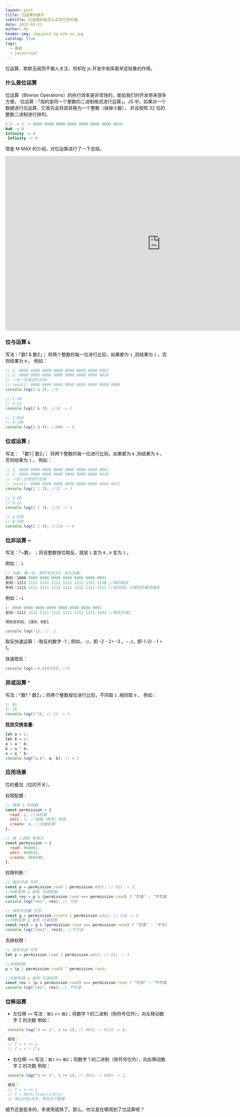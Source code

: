 ```yaml
---
layout: post
title: 位运算的强大
subtitle: 位运算到底怎么实现它的价值
date: 2022-03-21
author: My
header-img: img/post-bg-e2e-ux.jpg
catalog: true
tags:
  - 基础
  - javascript
---
```


位运算，默默无闻而不被人关注，但却在 js 开发中发挥着举足轻重的作用。

### 什么是位运算

位运算（Bitwise Operations）的执行效率是非常快的，能给我们的开发带来很多方便。
位运算：「指的是将一个整数的二进制格式进行运算」。JS 中，如果对一个数据进行位运算，它首先会将其转换为一个整数（抹掉小数）， 并且按照 32 位的整数二进制进行排列。

```js
2.3 -> 2 -> 0000 0000 0000 0000 0000 0000 0000 0010
NaN -> 0
Infinity -> 0
-Infinity -> 0
```

借鉴 M MAX 的介绍，对位运算进行了一下总结。
<iframe width="966" height="543" src="https://www.youtube.com/embed/JMVVzkVrnM4" title="39 理论讲解：位运算" frameborder="0" allow="accelerometer; autoplay; clipboard-write; encrypted-media; gyroscope; picture-in-picture; web-share" referrerpolicy="strict-origin-when-cross-origin" allowfullscreen></iframe>

### 位与运算 `&`

写法：「数1 & 数2」； 将两个整数的每一位进行比较，如果都为 `1` ,则结果为 `1` ，否则结果为 `0` 。 例如：

```js
// 1: 0000 0000 0000 0000 0000 0000 0000 0001
// 2: 0000 0000 0000 0000 0000 0000 0000 0010
// 一位一位地进行比较
// result: 0000 0000 0000 0000 0000 0000 0000 0000
console.log(1 & 2); //0

// 2:10
// 3:11
console.log(2 & 3); //10 -> 2

// 2:010
// 4:100
console.log(2 & 4); //000 -> 0
```

### 位或运算 `|`

写法： 「数1 | 数2」； 将两个整数的每一位进行比较，如果都为 `0` ,则结果为 `0` ，否则结果为 `1` 。 例如：

```js
// 1: 0000 0000 0000 0000 0000 0000 0000 0001
// 2: 0000 0000 0000 0000 0000 0000 0000 0010
// 一位一位地进行比较
// result: 0000 0000 0000 0000 0000 0000 0000 0011
console.log(1 | 2); //11 -> 3

// 2:10
// 3:11
console.log(2 | 3); //11 -> 3

// 2:010
// 4:100
console.log(2 | 4); //110 -> 6
```

### 位非运算 ~

写法：「~数」 ；将该整数按位取反，就是 `1` 变为 `0` , `0` 变为 `1` 。

例如：`-1`

```js
// 负数，第一位，即符号位为1，则为负数。
真码：1000 0000 0000 0000 0000 0000 0000 0001
反码：1111 1111 1111 1111 1111 1111 1111 1110 //真码取反
补码：1111 1111 1111 1111 1111 1111 1111 1111 //反码加1 计算机的最终储存

```

例如：`~1`

```js
1: 0000 0000 0000 0000 0000 0000 0000 0001
反码：1111 1111 1111 1111 1111 1111 1111 1101 //取反并减1

得到反码后，1变0️，0变1

console.log(~1); // -2

```

取反快速运算：-取反的数字 -1；例如，`~2`，即 -2 - 2= -3 。`~-2`，即-(-2) - 1 = 1。

快速取反：

```js
console.log(~~4.434155); //4
```

### 异或运算 `^`

写法：「数1 ^ 数2」；将两个整数按位进行比较，不同取 `1` ,相同取 `0` 。 例如：

```js
1: 01
2: 10
console.log(1^2); // 11 -> 3
```

**炫技交换变量:**

```js
let a = 2;
let b = 4;
a = a ^ b;
b = a ^ b;
a = a ^ b;
console.log("a,b", a, b); // 4 2
```

### 应用场景

位的叠加（位的开关）。

权限配置：

```js
// 使用 2 的倍数
const permission = {
  read: 1, //读权限
  edit: 2, //编辑（修改）权限
  create: 4, //创建权限
};

// 用 二进制 来表示
const permission = {
  read: 0b0001,
  edit: 0b0010,
  create: 0b0100,
};
```

权限判断：

```js
// 保存可读 可写
const p = permission.read | permission.edit; // 011 -> 3;
//判断权限 p 是有 可读权限
const res = p & (permission.read === permission.read) ? "可读" : "不可读";
console.log("res", res); // 可读

// 保存可创建 可写
const g = permission.create | permission.edit; // 110 -> 6
//判断权限 g 是有 可读权限
const res1 = g & (permission.read === permission.read) ? "可读" : "不可读";
console.log("res1", res1); //不可读
```

去掉权限：

```js
// 保存可读 可写
let p = permission.read | permission.edit; // 011 -> 3

//去掉权限
p = (p | permission.read) ^ permission.read;

//判断权限 p 是有 可读权限
const res = (p & permission.read) === permission.read ? "可读" : "不可读";
console.log("res", res); // 不可读
```

### 位移运算

- 左位移 `<<`
  写法：`数1` << `数2`；将数字 1 的二进制（除符号位外），向左移动数字 2 的次数 例如：

```js
 console.log("3 << 1", 3 << 1); // 0011 -> 0110 -> 6;

 结论：
 // f = x << y
 // f = x * 2^y
```

- 右位移: `>>`
  写法：`数1` >> `数2`；将数字 1 的二进制（除符号位外），向右移动数字 2 的次数 例如：

```js
 console.log("3 >> 1", 3 >> 1); // 0011 -> 0001 -> 1;

 结论：
 // f = x >> y
 // f = Math.floor(x/2*y)
 // 除以2的y次方，然后向下取整

```

细节还是挺多的，多使用就熟了。那么，你又是在哪用到了位运算呢？
